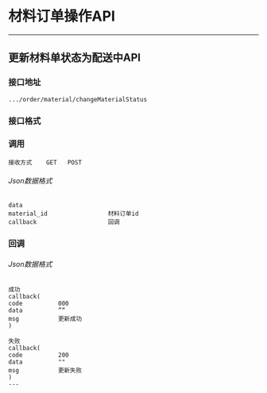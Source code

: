 # 材料订单操作API #

---

## 更新材料单状态为配送中API ##
### 接口地址


```
.../order/material/changeMaterialStatus
```

### 接口格式

### 调用 

```
接收方式    GET   POST
```

###### Json数据格式
```
data
material_id                 材料订单id
callback                    回调
```

### 回调
###### Json数据格式

```
成功
callback(
code          000
data          ”“
msg           更新成功
)
```

```
失败
callback(
code          200
data          ""
msg           更新失败
)
---
